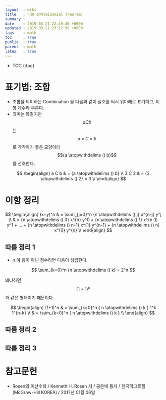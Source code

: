 ```yaml
---
layout  : wiki
title   : 이항 정리(Binomial Theorem)
summary : 
date    : 2019-03-21 22:49:36 +0900
updated : 2019-03-21 23:12:39 +0900
tags    : math
toc     : true
public  : true
parent  : math
latex   : true
---
```

* TOC
{:toc}

# 표기법: 조합

* 조합을 의미하는 Combination 을 다음과 같이 괄호를 써서 위아래로 표기하고, 이항 계수라 부른다.
* 의미는 똑같지만 $$aCb$$ 는 $$a \times C \times b$$로 착각하기 좋은 모양이라 $${a \atopwithdelims () b}$$를 선호한다.

$$
\begin{align}
a C b & = {a \atopwithdelims () b} \\
3 C 2 & = {3 \atopwithdelims () 2} = 3 \\
\end{align}
$$

# 이항 정리

$$
\begin{align}
(x+y)^n & = \sum_{j=0}^n {n \atopwithdelims () j} x^{n-j} y^j \\
    & = {n \atopwithdelims () 0} x^{n} y^0 + {n \atopwithdelims () 1} x^{n-1} y^1 + ... + {n \atopwithdelims () n-1} x^{1} y^{n-1} + {n \atopwithdelims () n} x^{0} y^{n} \\
\end{align}
$$

## 따름 정리 1

* n 이 음이 아닌 정수라면 다음이 성립한다.

$$ \sum_{k=0}^n {n \atopwithdelims () k} = 2^n $$

왜냐하면 $$ (1+1)^n $$ 과 같은 형태이기 때문이다.

$$
\begin{align}
(1+1)^n & = \sum_{k=0}^n { n \atopwithdelims () k } 1^k 1^{n-k} \\
    & = \sum_{k=0}^n { n \atopwithdelims () k } \\
\end{align}
$$

## 따름 정리 2

## 따름 정리 3

# 참고문헌

* Rosen의 이산수학 / Kenneth H. Rosen 저 / 공은배 등저 / 한국맥그로힐(McGraw-Hill KOREA) / 2017년 01월 06일

